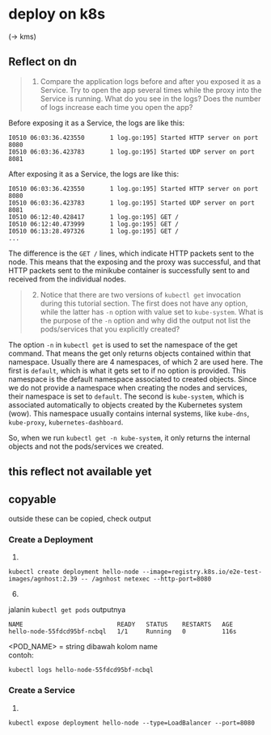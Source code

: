 # deploy on k8s 
(-> kms)


## Reflect on dn
> 1. Compare the application logs before and after you exposed it as a Service. Try to open the app several times while the proxy into the Service is running. What do you see in the logs? Does the number of logs increase each time you open the app?

Before exposing it as a Service, the logs are like this:
```
I0510 06:03:36.423550       1 log.go:195] Started HTTP server on port 8080
I0510 06:03:36.423783       1 log.go:195] Started UDP server on port  8081
```
After exposing it as a Service, the logs are like this:
```
I0510 06:03:36.423550       1 log.go:195] Started HTTP server on port 8080
I0510 06:03:36.423783       1 log.go:195] Started UDP server on port  8081
I0510 06:12:40.428417       1 log.go:195] GET /
I0510 06:12:40.473999       1 log.go:195] GET /
I0510 06:13:28.497326       1 log.go:195] GET /
...
```
The difference is the `GET /` lines, which indicate HTTP packets sent to the node.
This means that the exposing and the proxy was successful, and that HTTP packets sent to the minikube container is successfully sent to and received from the individual nodes.


> 2. Notice that there are two versions of `kubectl get` invocation during this tutorial section. The first does not have any option, while the latter has `-n` option with value set to `kube-system`. What is the purpose of the `-n` option and why did the output not list the pods/services that you explicitly created?

The option `-n` in `kubectl get` is used to set the namespace of the get command.
That means the get only returns objects contained within that namespace.
Usually there are 4 namespaces, of which 2 are used here.
The first is `default`, which is what it gets set to if no option is provided.
This namespace is the default namespace associated to created objects.
Since we do not provide a namespace when creating the nodes and services, their namespace is set to `default`.
The second is `kube-system`, which is associated automatically to objects created by the Kubernetes system (wow).
This namespace usually contains internal systems, like `kube-dns`, `kube-proxy`, `kubernetes-dashboard`.

So, when we run `kubectl get -n kube-system`, it only returns the internal objects and not the pods/services we created.



## this reflect not available yet




## copyable
outside these can be copied, check output

### Create a Deployment
1. 
```shell
kubectl create deployment hello-node --image=registry.k8s.io/e2e-test-images/agnhost:2.39 -- /agnhost netexec --http-port=8080
```

6.
jalanin `kubectl get pods` outputnya 
```
NAME                          READY   STATUS    RESTARTS   AGE
hello-node-55fdcd95bf-ncbql   1/1     Running   0          116s
```
<POD_NAME> = string dibawah kolom name\
contoh:
```shell
kubectl logs hello-node-55fdcd95bf-ncbql
```

### Create a Service
1.
```shell
kubectl expose deployment hello-node --type=LoadBalancer --port=8080
```
